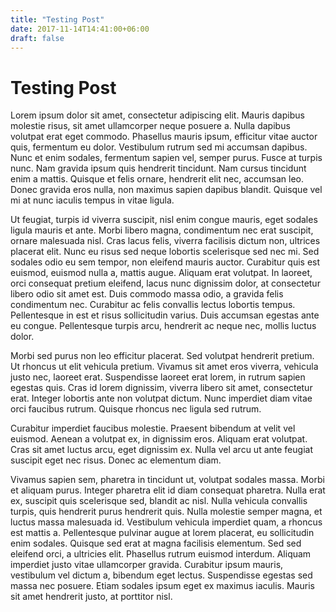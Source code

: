 ```yaml
---
title: "Testing Post"
date: 2017-11-14T14:41:00+06:00
draft: false
---
```


# Testing Post

Lorem ipsum dolor sit amet, consectetur adipiscing elit. Mauris dapibus molestie risus, sit amet ullamcorper neque posuere a. Nulla dapibus volutpat erat eget commodo. Phasellus mauris ipsum, efficitur vitae auctor quis, fermentum eu dolor. Vestibulum rutrum sed mi accumsan dapibus. Nunc et enim sodales, fermentum sapien vel, semper purus. Fusce at turpis nunc. Nam gravida ipsum quis hendrerit tincidunt. Nam cursus tincidunt enim a mattis. Quisque et felis ornare, hendrerit elit nec, accumsan leo. Donec gravida eros nulla, non maximus sapien dapibus blandit. Quisque vel mi at nunc iaculis tempus in vitae ligula.

Ut feugiat, turpis id viverra suscipit, nisl enim congue mauris, eget sodales ligula mauris et ante. Morbi libero magna, condimentum nec erat suscipit, ornare malesuada nisl. Cras lacus felis, viverra facilisis dictum non, ultrices placerat elit. Nunc eu risus sed neque lobortis scelerisque sed nec mi. Sed sodales odio eu sem tempor, non eleifend mauris auctor. Curabitur quis est euismod, euismod nulla a, mattis augue. Aliquam erat volutpat. In laoreet, orci consequat pretium eleifend, lacus nunc dignissim dolor, at consectetur libero odio sit amet est. Duis commodo massa odio, a gravida felis condimentum nec. Curabitur ac felis convallis lectus lobortis tempus. Pellentesque in est et risus sollicitudin varius. Duis accumsan egestas ante eu congue. Pellentesque turpis arcu, hendrerit ac neque nec, mollis luctus dolor.

Morbi sed purus non leo efficitur placerat. Sed volutpat hendrerit pretium. Ut rhoncus ut elit vehicula pretium. Vivamus sit amet eros viverra, vehicula justo nec, laoreet erat. Suspendisse laoreet erat lorem, in rutrum sapien egestas quis. Cras id lorem dignissim, viverra libero sit amet, consectetur erat. Integer lobortis ante non volutpat dictum. Nunc imperdiet diam vitae orci faucibus rutrum. Quisque rhoncus nec ligula sed rutrum.

Curabitur imperdiet faucibus molestie. Praesent bibendum at velit vel euismod. Aenean a volutpat ex, in dignissim eros. Aliquam erat volutpat. Cras sit amet luctus arcu, eget dignissim ex. Nulla vel arcu ut ante feugiat suscipit eget nec risus. Donec ac elementum diam.

Vivamus sapien sem, pharetra in tincidunt ut, volutpat sodales massa. Morbi et aliquam purus. Integer pharetra elit id diam consequat pharetra. Nulla erat ex, suscipit quis scelerisque sed, blandit ac nisl. Nulla vehicula convallis turpis, quis hendrerit purus hendrerit quis. Nulla molestie semper magna, et luctus massa malesuada id. Vestibulum vehicula imperdiet quam, a rhoncus est mattis a. Pellentesque pulvinar augue at lorem placerat, eu sollicitudin enim sodales. Quisque sed erat at magna facilisis elementum. Sed sed eleifend orci, a ultricies elit. Phasellus rutrum euismod interdum. Aliquam imperdiet justo vitae ullamcorper gravida. Curabitur ipsum mauris, vestibulum vel dictum a, bibendum eget lectus. Suspendisse egestas sed massa nec posuere. Etiam sodales ipsum eget ex maximus iaculis. Mauris sit amet hendrerit justo, at porttitor nisl.

